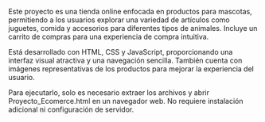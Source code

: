 Este proyecto es una tienda online enfocada en productos para mascotas, permitiendo a los usuarios explorar una variedad de artículos como juguetes, comida y accesorios para diferentes tipos de animales. Incluye un carrito de compras para una experiencia de compra intuitiva.

Está desarrollado con HTML, CSS y JavaScript, proporcionando una interfaz visual atractiva y una navegación sencilla. También cuenta con imágenes representativas de los productos para mejorar la experiencia del usuario.

Para ejecutarlo, solo es necesario extraer los archivos y abrir Proyecto_Ecomerce.html en un navegador web. No requiere instalación adicional ni configuración de servidor. 
